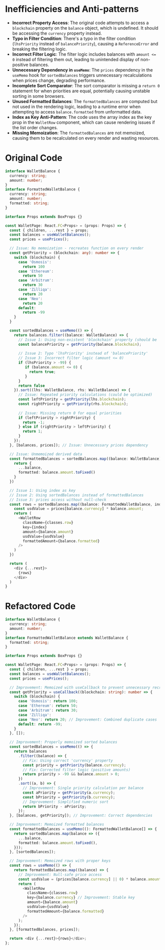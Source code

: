 
# Inefficiencies and Anti-patterns

*   **Incorrect Property Access**: The original code attempts to access a `blockchain` property on the `balance` object, which is undefined. It should be accessing the `currency` property instead.
*   **Typo in Filter Condition**: There's a typo in the filter condition (`lhsPriority` instead of `balancePriority`), causing a `ReferenceError` and breaking the filtering logic.
*   **Incorrect Filter Logic**: The filter logic includes balances with `amount <= 0` instead of filtering them out, leading to unintended display of non-positive balances.
*   **Unnecessary Dependency in `useMemo`**: The `prices` dependency in the `useMemo` hook for `sortedBalances` triggers unnecessary recalculations when prices change, degrading performance.
*   **Incomplete Sort Comparator**: The sort comparator is missing a `return 0` statement for when priorities are equal, potentially causing unstable sorting in some browsers.
*   **Unused Formatted Balances**: The `formattedBalances` are computed but not used in the rendering logic, leading to a runtime error when attempting to access `balance.formatted` from unformatted data.
*   **Index as Key Anti-Pattern**: The code uses the array index as the key prop in the `WalletRow` component, which can cause rendering issues if the list order changes.
*   **Missing Memoization**: The `formattedBalances` are not memoized, causing them to be recalculated on every render and wasting resources.

# Original Code

```typescript
interface WalletBalance {
  currency: string;
  amount: number;
}
interface FormattedWalletBalance {
  currency: string;
  amount: number;
  formatted: string;
}

interface Props extends BoxProps {}

const WalletPage: React.FC<Props> = (props: Props) => {
  const { children, ...rest } = props;
  const balances = useWalletBalances();
  const prices = usePrices();

  // Issue: No memoization - recreates function on every render
  const getPriority = (blockchain: any): number => {
    switch (blockchain) {
      case 'Osmosis':
        return 100
      case 'Ethereum':
        return 50
      case 'Arbitrum':
        return 30
      case 'Zilliqa':
        return 20
      case 'Neo':
        return 20
      default:
        return -99
    }
  }

  const sortedBalances = useMemo(() => {
    return balances.filter((balance: WalletBalance) => {
      // Issue 1: Using non-existent 'blockchain' property (should be 'currency')
      const balancePriority = getPriority(balance.blockchain);
      
      // Issue 2: Typo 'lhsPriority' instead of 'balancePriority'
      // Issue 3: Incorrect filter logic (amount <= 0)
      if (lhsPriority > -99) {
         if (balance.amount <= 0) {
           return true;
         }
      }
      return false
    }).sort((lhs: WalletBalance, rhs: WalletBalance) => {
      // Issue: Repeated priority calculations (could be optimized)
      const leftPriority = getPriority(lhs.blockchain);
      const rightPriority = getPriority(rhs.blockchain);
      
      // Issue: Missing return 0 for equal priorities
      if (leftPriority > rightPriority) {
        return -1;
      } else if (rightPriority > leftPriority) {
        return 1;
      }
    });
  }, [balances, prices]); // Issue: Unnecessary prices dependency

  // Issue: Unmemoized derived data
  const formattedBalances = sortedBalances.map((balance: WalletBalance) => {
    return {
      ...balance,
      formatted: balance.amount.toFixed()
    }
  })

  // Issue 1: Using index as key
  // Issue 2: Using sortedBalances instead of formattedBalances
  // Issue 3: prices access without null-check
  const rows = sortedBalances.map((balance: FormattedWalletBalance, index: number) => {
    const usdValue = prices[balance.currency] * balance.amount;
    return (
      <WalletRow 
        className={classes.row}
        key={index}
        amount={balance.amount}
        usdValue={usdValue}
        formattedAmount={balance.formatted}
      />
    )
  })

  return (
    <div {...rest}>
      {rows}
    </div>
  )
}
```

# Refactored Code

```typescript
interface WalletBalance {
  currency: string;
  amount: number;
}
interface FormattedWalletBalance extends WalletBalance {
  formatted: string;
}

interface Props extends BoxProps {}

const WalletPage: React.FC<Props> = (props: Props) => {
  const { children, ...rest } = props;
  const balances = useWalletBalances();
  const prices = usePrices();

  // Improvement: Memoized with useCallback to prevent unnecessary recreations
  const getPriority = useCallback((blockchain: string): number => {
    switch (blockchain) {
      case 'Osmosis': return 100;
      case 'Ethereum': return 50;
      case 'Arbitrum': return 30;
      case 'Zilliqa':
      case 'Neo': return 20; // Improvement: Combined duplicate cases
      default: return -99;
    }
  }, []);

  // Improvement: Properly memoized sorted balances
  const sortedBalances = useMemo(() => {
    return balances
      .filter((balance) => {
        // Fix: Using correct 'currency' property
        const priority = getPriority(balance.currency);
        // Fix: Corrected filter logic (positive amounts)
        return priority > -99 && balance.amount > 0;
      })
      .sort((a, b) => {
        // Improvement: Single priority calculation per balance
        const aPriority = getPriority(a.currency);
        const bPriority = getPriority(b.currency);
        // Improvement: Simplified numeric sort
        return bPriority - aPriority;
      });
  }, [balances, getPriority]); // Improvement: Correct dependencies

  // Improvement: Memoized formatted balances
  const formattedBalances = useMemo((): FormattedWalletBalance[] => {
    return sortedBalances.map(balance => ({
      ...balance,
      formatted: balance.amount.toFixed(),
    }));
  }, [sortedBalances]);

  // Improvement: Memoized rows with proper keys
  const rows = useMemo(() => {
    return formattedBalances.map((balance) => {
      // Improvement: Null-safe price access
      const usdValue = (prices[balance.currency] || 0) * balance.amount;
      return (
        <WalletRow
          className={classes.row}
          key={balance.currency} // Improvement: Stable key
          amount={balance.amount}
          usdValue={usdValue}
          formattedAmount={balance.formatted}
        />
      );
    });
  }, [formattedBalances, prices]);

  return <div {...rest}>{rows}</div>;
};
```